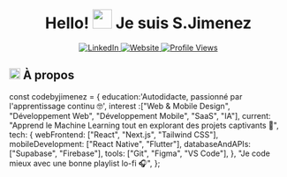 <div align="center">

  <h1>Hello! <img src="https://media.giphy.com/media/hvRJCLFzcasrR4ia7z/giphy.gif" width="35px" height="35px"> Je suis S.Jimenez</h1>
  
  <a href="https://www.linkedin.com/in/jimenezstephane">
    <img src="https://img.shields.io/badge/LinkedIn-%230A66C2.svg?style=for-the-badge&logo=linkedin&logoColor=white" alt="LinkedIn">
  </a>
  <a href="https://medium.com/@codebyjimenez">
    <img src="https://img.shields.io/badge/Website-%23171717.svg?style=for-the-badge&logo=google-chrome&logoColor=white" alt="Website">
  </a>
  <a href="https://github.com/codebyjimenez">
    <img src="https://komarev.com/ghpvc/?username=lohitkolluri&style=for-the-badge&color=brightgreen" alt="Profile Views">
  </a>  
</div>

<h2 align="left">
  <img src="https://media2.giphy.com/media/QssGEmpkyEOhBCb7e1/giphy.gif?cid=ecf05e47a0n3gi1bfqntqmob8g9aid1oyj2wr3ds3mg700bl&rid=giphy.gif" width="20px" height="20px"> 
  À propos
</h2>


const codebyjimenez = {
  education:'Autodidacte, passionné par l'apprentissage continu 🤓',
  interest :["Web & Mobile Design", "Développement Web", "Développement Mobile", "SaaS", "IA"],
  current:  "Apprend le Machine Learning tout en explorant des projets captivants 🚀",
  tech: {
    webFrontend: ["React", "Next.js", "Tailwind CSS"],
    mobileDevelopment: ["React Native", "Flutter"],
    databaseAndAPIs: ["Supabase", "Firebase"],
    tools: ["Git", "Figma", "VS Code"],
  },
  "Je code mieux avec une bonne playlist lo-fi 🎧",
};

